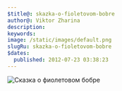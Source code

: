 ```yaml
---
$title@: skazka-o-fioletovom-bobre
author@: Viktor Zharina
description: 
keywords: 
image: /static/images/default.png
slugRu: skazka-o-fioletovom-bobre
$dates:
  published: 2012-07-23 03:38:23
---
```

<img src="http://cs309222.userapi.com/v309222409/2d29/upuX6HtlUH8.jpg" alt="Сказка о фиолетовом бобре" />
